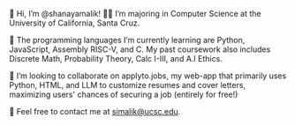 👋 Hi, I’m @shanayamalik!
👩‍🎓 I’m majoring in Computer Science at the University of California, Santa Cruz. 

🌱 The programming languages I’m currently learning are Python, JavaScript, Assembly RISC-V, and C. My past coursework also includes Discrete Math, Probability Theory, Calc I-III, and A.I Ethics. 

💞️ I’m looking to collaborate on applyto.jobs, my web-app that primarily uses Python, HTML, and LLM to customize resumes and cover letters, maximizing users' chances of securing a job (entirely for free!)

📧 Feel free to contact me at simalik@ucsc.edu.

<!---
shanayamalik/shanayamalik is a ✨ special ✨ repository because its `README.md` (this file) appears on your GitHub profile.
You can click the Preview link to take a look at your changes.
--->
